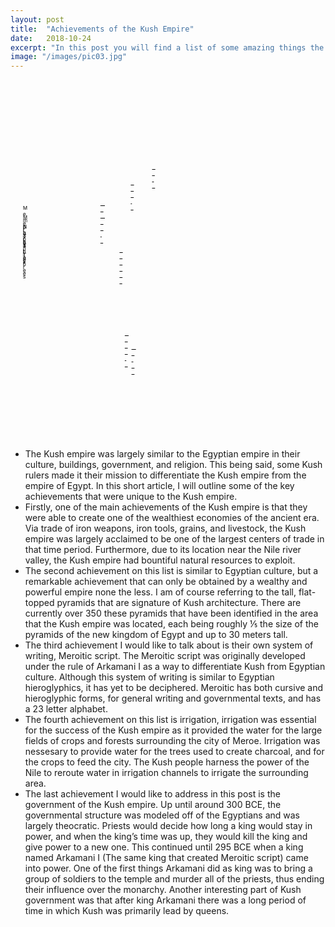 ```yaml
---
layout: post
title:  "Achievements of the Kush Empire"
date:   2018-10-24
excerpt: "In this post you will find a list of some amazing things the Kush Empire achieved!"
image: "/images/pic03.jpg"
---
```

<style>
.map {
  background: url(/wh9-kush/images/map.svg);
  background-size: cover;
  width: 500px;
  height: 570px;
  float: left;
  margin: 0 60px 20px 0;
}

.map-icon {
  position: relative;
  width: 0;
  height: 0;
}

.map-icon .tooltip {
  visibility: hidden;
  opacity: 0;
  width: 250px;
  background-color: black;
  color: #fff;
  text-align: center;
  border-radius: 6px;
  padding: 4px;
  position: absolute;
  font-size: 12px;
  z-index: 1;
  bottom: 150%;
  left: 50%;
  margin-bottom: 10px;
  margin-left: -109px;
  transition: opacity 300ms, visibility 300ms;
}

.map-icon .tooltip::after {
  content: "";
  position: absolute;
  top: 100%;
  left: 50%;
  margin-left: -5px;
  border-width: 5px;
  border-style: solid;
  border-color: black transparent transparent transparent;
}

.map-icon:hover .tooltip {
  visibility: visible;
  opacity: 0.8;
}

.map-icon .city {
  font-size: 8.43047px;
  font-family: Arial;
  text-decoration: underline;
  text-decoration-skip-ink: none;
  transition: color 500ms, text-decoration-color 500ms;
}

.map-icon .city.normal {
  color: rgba(0, 0, 0, 1);
  text-decoration-color: rgba(0, 0, 0, 0);
}

.map-icon .city.blank {
  color: rgba(0, 0, 0, 0);
  text-decoration-color: rgba(0, 0, 0, 1);
}

.map-icon .city.used {
  color: rgba(0, 0, 0, 0);
  text-decoration-color: rgba(0, 0, 0, 0);
}
</style>
<div class="map">
  <div class="map-icon" style="left: calc(0.39518 * 486.92026px); top: calc(0.39518 * 455.55579px - 21px);">
    <span class="city blank" draggable="true">Tanis</span>
  </div>
  <div class="map-icon" style="left: calc(0.39518 * 573.33038px); top: calc(0.39518 * 390.82343px - 21px);">
    <span class="city blank" draggable="true">Tyre</span>
  </div>
  <div class="map-icon" style="left: calc(0.39518 * 364.18198px); top: calc(0.39518 * 537.71106px - 21px);">
    <span class="city blank" draggable="true">Memphis</span>
  </div>
  <div class="map-icon" style="left: calc(0.39518 * 462.75903px); top: calc(0.39518 * 1064.4442px - 21px);">
    <span class="city blank" draggable="true">Napata</span>
  </div>
  <div class="map-icon" style="left: calc(0.39518 * 441.46796px); top: calc(0.39518 * 728.85986px - 21px);">
    <span class="city blank" draggable="true">Thebes</span>
  </div>
  <div class="map-icon" style="left: calc(0.39518 * 489.99945px); top: calc(0.39518 * 1120.2419px - 21px);">
    <span class="city blank" draggable="true">Meroë</span>
  </div>

  <div class="map-icon" draggable="true" style="left: 20px; top: 200px;">
    <span class="city normal">Memphis</span>
  </div>
  <div class="map-icon" draggable="true" style="left: 20px; top: 215px;">
    <span class="city normal">Meroë</span>
  </div>
  <div class="map-icon" draggable="true" style="left: 20px; top: 230px;">
    <span class="city normal">Napata</span>
  </div>
  <div class="map-icon" draggable="true" style="left: 20px; top: 245px;">
    <span class="city normal">Tanis</span>
  </div>
  <div class="map-icon" draggable="true" style="left: 20px; top: 260px;">
    <span class="city normal">Thebes</span>
  </div>
  <div class="map-icon" draggable="true" style="left: 20px; top: 275px;">
    <span class="city normal">Tyre</span>
  </div>
  
  <div class="map-icon" style="left: 220px; top: 375px;">
    <img width="32px" src="/wh9-kush/images/iron-ore.svg">
    <span class="tooltip">Large amounts of iron ore where located around the city of Meroe</span>
  </div>
  <div class="map-icon" style="left: 125px; top: 215px;">
    <img width="32px" src="/wh9-kush/images/statue.svg">
    <span class="tooltip">During the 25th dynasty of Egypt, the Kushites constructed many monuments</span>
  </div>
  <div class="map-icon" style="left: 150px; top: 385px;">
    <img width="32px" src="/wh9-kush/images/pine-tree.svg">
    <span class="tooltip">The Kushites used nearby forests to create charcoal to fuel their furnaces</span>
  </div>
  <div class="map-icon" style="left: 150px; top: 440px;">
    <img width="32px" src="/wh9-kush/images/pyramid.svg">
    <span class="tooltip">There were over 350 tall, slender, pyramids in the Kush empire</span>
  </div>
</div>

- The Kush empire was largely similar to the Egyptian empire in their culture, buildings, government, and religion. This being said, some Kush rulers made it their mission to differentiate the Kush empire from the empire of Egypt. In this short article, I will outline some of the key achievements that were unique to the Kush empire.
- Firstly, one of the main achievements of the Kush empire is that they were able to create one of the wealthiest economies of the ancient era. Via trade of iron weapons, iron tools, grains, and livestock, the Kush empire was largely acclaimed to be one of the largest centers of trade in that time period. Furthermore, due to its location near the Nile river valley, the Kush empire had bountiful natural resources to exploit.
- The second achievement on this list is similar to Egyptian culture, but a remarkable achievement that can only be obtained by a wealthy and powerful empire none the less. I am of course referring to the tall, flat-topped pyramids that are signature of Kush architecture. There are currently over 350 these pyramids that have been identified in the area that the Kush empire was located, each being roughly ⅕ the size of the pyramids of the new kingdom of Egypt and up to 30 meters tall.
- The third achievement I would like to talk about is their own system of writing, Meroitic script. The Meroitic script was originally developed under the rule of Arkamani I as a way to differentiate Kush from Egyptian culture. Although this system of writing is similar to Egyptian hieroglyphics, it has yet to be deciphered. Meroitic has both cursive and hieroglyphic forms, for general writing and governmental texts, and has a 23 letter alphabet.
- The fourth achievement on this list is irrigation, irrigation was essential for the success of the Kush empire as it provided the water for the large fields of crops and forests surrounding the city of Meroe. Irrigation was nessesary to provide water for the trees used to create charcoal, and for the crops to feed the city. The Kush people harness the power of the Nile to reroute water in irrigation channels to irrigate the surrounding area.
- The last achievement I would like to address in this post is the government of the Kush empire. Up until around 300 BCE, the governmental structure was modeled off of the Egyptians and was largely theocratic. Priests would decide how long a king would stay in power, and when the king’s time was up, they would kill the king and give power to a new one. This continued until 295 BCE when a king named Arkamani I (The same king that created Meroitic script) came into power. One of the first things Arkamani did as king was to bring a group of soldiers to the temple and murder all of the priests, thus ending their influence over the monarchy. Another interesting part of Kush government was that after king Arkamani there was a long period of time in which Kush was primarily lead by queens.
